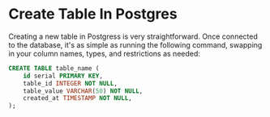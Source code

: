 # Create Table In Postgres

Creating a new table in Postgress is very straightforward. Once connected to the database, it's as simple as running the following command, swapping in your column names, types, and restrictions as needed:

```sql
CREATE TABLE table_name (
	id serial PRIMARY KEY,
	table_id INTEGER NOT NULL,
	table_value VARCHAR(50) NOT NULL,
    created_at TIMESTAMP NOT NULL,
);
```
